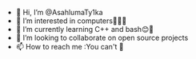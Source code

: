 - 👋 Hi, I’m @AsahlumaTy1ka
- 👀 I’m interested in computers👨🏾‍💻
- 🌱 I’m currently learning C++ and bash😊🤘
- 💞️ I’m looking to collaborate on open source projects 
- 📫 How to reach me :You can't 🤧 

<!---
AsahlumaTy1ka/AsahlumaTy1ka is a ✨ special ✨ repository because its `README.md` (this file) appears on your GitHub profile.
You can click the Preview link to take a look at your changes.
--->
